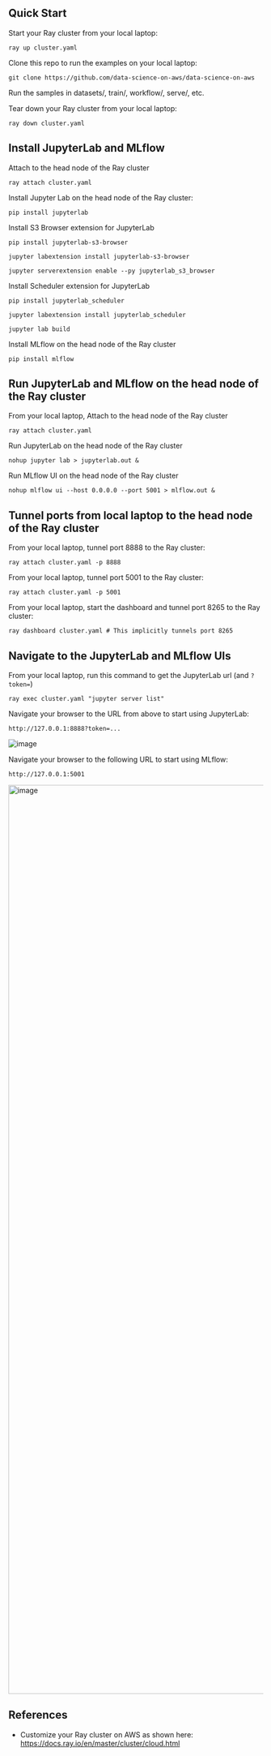 ## Quick Start
Start your Ray cluster from your local laptop:
```
ray up cluster.yaml
```

Clone this repo to run the examples on your local laptop:
```
git clone https://github.com/data-science-on-aws/data-science-on-aws
```

Run the samples in datasets/, train/, workflow/, serve/, etc.

Tear down your Ray cluster from your local laptop:
```
ray down cluster.yaml
```

## Install JupyterLab and MLflow
Attach to the head node of the Ray cluster
```
ray attach cluster.yaml
```

Install Jupyter Lab on the head node of the Ray cluster:
```
pip install jupyterlab
```

Install S3 Browser extension for JupyterLab
```
pip install jupyterlab-s3-browser

jupyter labextension install jupyterlab-s3-browser

jupyter serverextension enable --py jupyterlab_s3_browser
```

Install Scheduler extension for JupyterLab
```
pip install jupyterlab_scheduler

jupyter labextension install jupyterlab_scheduler

jupyter lab build
```

Install MLflow on the head node of the Ray cluster
```
pip install mlflow
```

## Run JupyterLab and MLflow on the head node of the Ray cluster
From your local laptop, Attach to the head node of the Ray cluster
```
ray attach cluster.yaml
```

Run JupyterLab on the head node of the Ray cluster
```
nohup jupyter lab > jupyterlab.out &
```

Run MLflow UI on the head node of the Ray cluster
```
nohup mlflow ui --host 0.0.0.0 --port 5001 > mlflow.out &
```

## Tunnel ports from local laptop to the head node of the Ray cluster
From your local laptop, tunnel port 8888 to the Ray cluster:
```
ray attach cluster.yaml -p 8888
```

From your local laptop, tunnel port 5001 to the Ray cluster:
```
ray attach cluster.yaml -p 5001
```

From your local laptop, start the dashboard and tunnel port 8265 to the Ray cluster:
```
ray dashboard cluster.yaml # This implicitly tunnels port 8265
```

## Navigate to the JupyterLab and MLflow UIs
From your local laptop, run this command to get the JupyterLab url (and `?token=`) 
```
ray exec cluster.yaml "jupyter server list"
```

Navigate your browser to the URL from above to start using JupyterLab:
```
http://127.0.0.1:8888?token=...
```

![image](https://user-images.githubusercontent.com/1438064/169604655-97f32435-681d-4068-b636-ec06ad3abaa1.png)

Navigate your browser to the following URL to start using MLflow:
```
http://127.0.0.1:5001
```

<img width="1793" alt="image" src="https://user-images.githubusercontent.com/1438064/169713719-9047362d-e7b0-4fb7-aed2-185c4ab06145.png">

## References
* Customize your Ray cluster on AWS as shown here:  https://docs.ray.io/en/master/cluster/cloud.html
